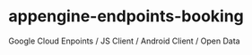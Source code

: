 appengine-endpoints-booking
===========================

Google Cloud Enpoints / JS Client / Android Client / Open Data
